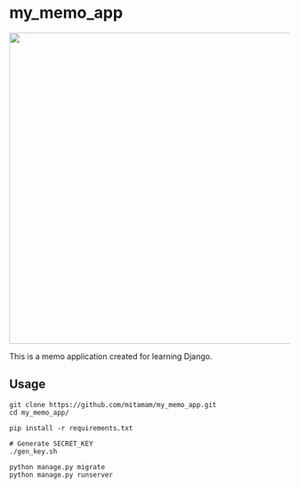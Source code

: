 # my_memo_app

<img src="https://github.com/mitamam/my_memo_app/assets/82627076/252ba3cc-4485-4340-9416-712397048d0b" width="560px">

This is a memo application created for learning Django.

## Usage
```shell
git clone https://github.com/mitamam/my_memo_app.git
cd my_memo_app/

pip install -r requirements.txt

# Generate SECRET_KEY
./gen_key.sh

python manage.py migrate
python manage.py runserver
```
